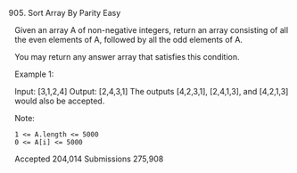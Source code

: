 905. Sort Array By Parity
Easy

Given an array A of non-negative integers, return an array consisting of all the even elements of A, followed by all the odd elements of A.

You may return any answer array that satisfies this condition.

 

Example 1:

Input: [3,1,2,4]
Output: [2,4,3,1]
The outputs [4,2,3,1], [2,4,1,3], and [4,2,1,3] would also be accepted.

 

Note:

    1 <= A.length <= 5000
    0 <= A[i] <= 5000

Accepted
204,014
Submissions
275,908